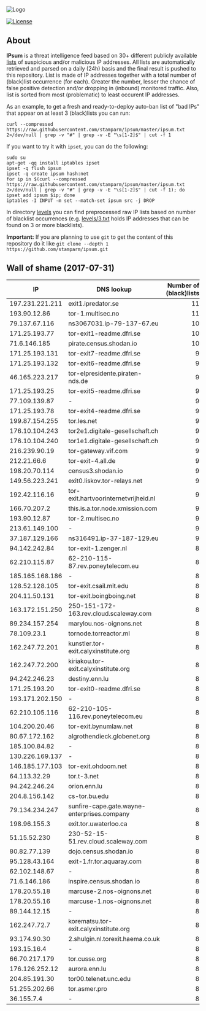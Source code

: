 ![Logo](logo.png)

[![License](https://img.shields.io/badge/license-Public_domain-red.svg)](https://wiki.creativecommons.org/wiki/Public_domain)

About
----

**IPsum** is a threat intelligence feed based on 30+ different publicly available [lists](https://github.com/stamparm/maltrail) of suspicious and/or malicious IP addresses. All lists are automatically retrieved and parsed on a daily (24h) basis and the final result is pushed to this repository. List is made of IP addresses together with a total number of (black)list occurrence (for each). Greater the number, lesser the chance of false positive detection and/or dropping in (inbound) monitored traffic. Also, list is sorted from most (problematic) to least occurent IP addresses.

As an example, to get a fresh and ready-to-deploy auto-ban list of "bad IPs" that appear on at least 3 (black)lists you can run:

```
curl --compressed https://raw.githubusercontent.com/stamparm/ipsum/master/ipsum.txt 2>/dev/null | grep -v "#" | grep -v -E "\s[1-2]$" | cut -f 1
```

If you want to try it with `ipset`, you can do the following:

```
sudo su
apt-get -qq install iptables ipset
ipset -q flush ipsum
ipset -q create ipsum hash:net
for ip in $(curl --compressed https://raw.githubusercontent.com/stamparm/ipsum/master/ipsum.txt 2>/dev/null | grep -v "#" | grep -v -E "\s[1-2]$" | cut -f 1); do ipset add ipsum $ip; done
iptables -I INPUT -m set --match-set ipsum src -j DROP
```

In directory [levels](levels) you can find preprocessed raw IP lists based on number of blacklist occurrences (e.g. [levels/3.txt](levels/3.txt) holds IP addresses that can be found on 3 or more blacklists).

**Important:** If you are planning to use `git` to get the content of this repository do it like `git clone --depth 1 https://github.com/stamparm/ipsum.git`

Wall of shame (2017-07-31)
----

|IP|DNS lookup|Number of (black)lists|
|---|---|--:|
197.231.221.211|exit1.ipredator.se|11
193.90.12.86|tor-1.multisec.no|11
79.137.67.116|ns3067031.ip-79-137-67.eu|10
171.25.193.77|tor-exit1-readme.dfri.se|10
71.6.146.185|pirate.census.shodan.io|10
171.25.193.131|tor-exit7-readme.dfri.se|9
171.25.193.132|tor-exit6-readme.dfri.se|9
46.165.223.217|tor-elpresidente.piraten-nds.de|9
171.25.193.25|tor-exit5-readme.dfri.se|9
77.109.139.87|-|9
171.25.193.78|tor-exit4-readme.dfri.se|9
199.87.154.255|tor.les.net|9
176.10.104.243|tor2e1.digitale-gesellschaft.ch|9
176.10.104.240|tor1e1.digitale-gesellschaft.ch|9
216.239.90.19|tor-gateway.vif.com|9
212.21.66.6|tor-exit-4.all.de|9
198.20.70.114|census3.shodan.io|9
149.56.223.241|exit0.liskov.tor-relays.net|9
192.42.116.16|tor-exit.hartvoorinternetvrijheid.nl|9
166.70.207.2|this.is.a.tor.node.xmission.com|9
193.90.12.87|tor-2.multisec.no|9
213.61.149.100|-|9
37.187.129.166|ns316491.ip-37-187-129.eu|9
94.142.242.84|tor-exit-1.zenger.nl|8
62.210.115.87|62-210-115-87.rev.poneytelecom.eu|8
185.165.168.186|-|8
128.52.128.105|tor-exit.csail.mit.edu|8
204.11.50.131|tor-exit.boingboing.net|8
163.172.151.250|250-151-172-163.rev.cloud.scaleway.com|8
89.234.157.254|marylou.nos-oignons.net|8
78.109.23.1|tornode.torreactor.ml|8
162.247.72.201|kunstler.tor-exit.calyxinstitute.org|8
162.247.72.200|kiriakou.tor-exit.calyxinstitute.org|8
94.242.246.23|destiny.enn.lu|8
171.25.193.20|tor-exit0-readme.dfri.se|8
193.171.202.150|-|8
62.210.105.116|62-210-105-116.rev.poneytelecom.eu|8
104.200.20.46|tor-exit.bynumlaw.net|8
80.67.172.162|algrothendieck.globenet.org|8
185.100.84.82|-|8
130.226.169.137|-|8
146.185.177.103|tor-exit.ohdoom.net|8
64.113.32.29|tor.t-3.net|8
94.242.246.24|orion.enn.lu|8
204.8.156.142|cs-tor.bu.edu|8
79.134.234.247|sunfire-cape.gate.wayne-enterprises.company|8
198.96.155.3|exit.tor.uwaterloo.ca|8
51.15.52.230|230-52-15-51.rev.cloud.scaleway.com|8
80.82.77.139|dojo.census.shodan.io|8
95.128.43.164|exit-1.fr.tor.aquaray.com|8
62.102.148.67|-|8
71.6.146.186|inspire.census.shodan.io|8
178.20.55.18|marcuse-2.nos-oignons.net|8
178.20.55.16|marcuse-1.nos-oignons.net|8
89.144.12.15|-|8
162.247.72.7|korematsu.tor-exit.calyxinstitute.org|8
93.174.90.30|2.shulgin.nl.torexit.haema.co.uk|8
193.15.16.4|-|8
66.70.217.179|tor.cusse.org|8
176.126.252.12|aurora.enn.lu|8
204.85.191.30|tor00.telenet.unc.edu|8
51.255.202.66|tor.asmer.pro|8
36.155.7.4|-|8

